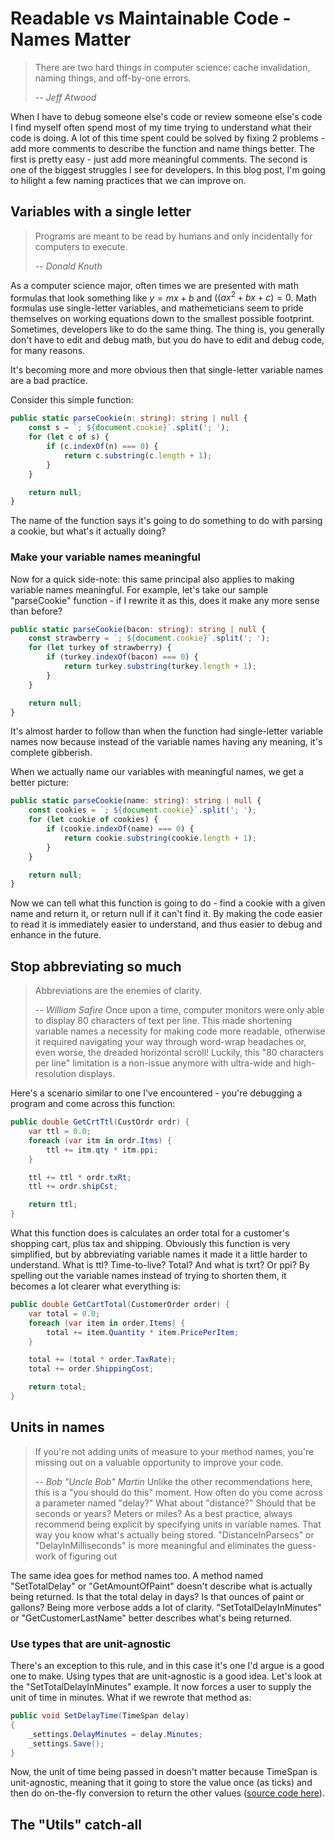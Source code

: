 # Readable vs Maintainable Code - Names Matter

> There are two hard things in computer science: cache invalidation, naming things, and off-by-one errors.
>
> -- <cite>Jeff Atwood</cite>

When I have to debug someone else's code or review someone else's code I find myself often spend most of my time trying to understand what their code is doing.  A lot of this time spent could be solved by fixing 2 problems - add more comments to describe the function and name things better.  The first is pretty easy - just add more meaningful comments.  The second is one of the biggest struggles I see for developers.  In this blog post, I'm going to hilight a few naming practices that we can improve on.

## Variables with a single letter

> Programs are meant to be read by humans and only incidentally for computers to execute.
>
> -- <cite>Donald Knuth</cite>

As a computer science major, often times we are presented with math formulas that look something like $y = mx + b$ and $((ax^2 + bx + c) = 0$.  Math formulas use single-letter variables, and mathemeticians seem to pride themselves on working equations down to the smallest possible footprint.  Sometimes, developers like to do the same thing.  The thing is, you generally don't have to edit and debug math, but you do have to edit and debug code, for many reasons.  

It's becoming more and more obvious then that single-letter variable names are a bad practice.

Consider this simple function:
``` typescript
public static parseCookie(n: string): string | null {
	const s = `; ${document.cookie}`.split('; ');
	for (let c of s) {
		if (c.indexOf(n) === 0) {
			return c.substring(c.length + 1);
		}
	}

	return null;
}
```
The name of the function says it's going to do something to do with parsing a cookie, but what's it actually doing?

### Make your variable names meaningful
Now for a quick side-note: this same principal also applies to making variable names meaningful.  For example, let's take our sample "parseCookie" function - if I rewrite it as this, does it make any more sense than before?
``` typescript
public static parseCookie(bacon: string): string | null {
	const strawberry = `; ${document.cookie}`.split('; ');
	for (let turkey of strawberry) {
		if (turkey.indexOf(bacon) === 0) {
			return turkey.substring(turkey.length + 1);
		}
	}

	return null;
}
```
It's almost harder to follow than when the function had single-letter variable names now because instead of the variable names having any meaning, it's complete gibberish. 

When we actually name our variables with meaningful names, we get a better picture:
``` typescript
public static parseCookie(name: string): string | null {
	const cookies = `; ${document.cookie}`.split('; ');
	for (let cookie of cookies) {
		if (cookie.indexOf(name) === 0) {
			return cookie.substring(cookie.length + 1);
		}
	}

	return null;
}
```
Now we can tell what this function is going to do - find a cookie with a given name and return it, or return null if it can't find it.  By making the code easier to read it is immediately easier to understand, and thus easier to debug and enhance in the future. 

## Stop abbreviating so much
> Abbreviations are the enemies of clarity.
>
> -- <cite>William Safire</cite>
Once upon a time, computer monitors were only able to display 80 characters of text per line.  This made shortening variable names a necessity for making code more readable, otherwise it required navigating your way through word-wrap headaches or, even worse, the dreaded horizontal scroll!  Luckily, this "80 characters per line" limitation is a non-issue anymore with ultra-wide and high-resolution displays.

Here's a scenario similar to one I've encountered - you're debugging a program and come across this function:
``` c#
public double GetCrtTtl(CustOrdr ordr) {
	var ttl = 0.0;
	foreach (var itm in ordr.Itms) {
		ttl += itm.qty * itm.ppi;
	}

	ttl += ttl * ordr.txRt;
	ttl += ordr.shipCst;

	return ttl;
}
```

What this function does is calculates an order total for a customer's shopping cart, plus tax and shipping.  Obviously this function is very simplified, but by abbreviating variable names it made it a little harder to understand.  What is ttl?  Time-to-live?  Total?  And what is txrt?  Or ppi?  By spelling out the variable names instead of trying to shorten them, it becomes a lot clearer what everything is:
``` c#
public double GetCartTotal(CustomerOrder order) {
	var total = 0.0;
	foreach (var item in order.Items) {
		total += item.Quantity * item.PricePerItem;
	}

	total += (total * order.TaxRate);
	total += order.ShippingCost;

	return total;
}
```

## Units in names
> If you're not adding units of measure to your method names, you're missing out on a valuable opportunity to improve your code.
> 
> -- <cite>Bob "Uncle Bob" Martin</cite>
Unlike the other recommendations here, this is a "you should do this" moment.  How often do you come across a parameter named "delay?"  What about "distance?"  Should that be seconds or years?  Meters or miles?  As a best practice, always recommend being explicit by specifying units in variable names.  That way you know what's actually being stored.  "DistanceInParsecs" or "DelayInMilliseconds" is more meaningful and eliminates the guess-work of figuring out 

The same idea goes for method names too.  A method named "SetTotalDelay" or "GetAmountOfPaint" doesn't describe what is actually being returned.  Is that the total delay in days?  Is that ounces of paint or gallons?  Being more verbose adds a lot of clarity.  "SetTotalDelayInMinutes" or "GetCustomerLastName" better describes what's being returned.

### Use types that are unit-agnostic
There's an exception to this rule, and in this case it's one I'd argue is a good one to make.  Using types that are unit-agnostic is a good idea.  Let's look at the "SetTotalDelayInMinutes" example.  It now forces a user to supply the unit of time in minutes.  What if we rewrote that method as:
``` c#
public void SetDelayTime(TimeSpan delay) 
{
	_settings.DelayMinutes = delay.Minutes;
	_settings.Save();
}
```
Now, the unit of time being passed in doesn't matter because TimeSpan is unit-agnostic, meaning that it going to store the value once (as ticks) and then do on-the-fly conversion to return the other values ([source code here](https://github.com/microsoft/referencesource/blob/master/mscorlib/system/timespan.cs)).
## The "Utils" catch-all